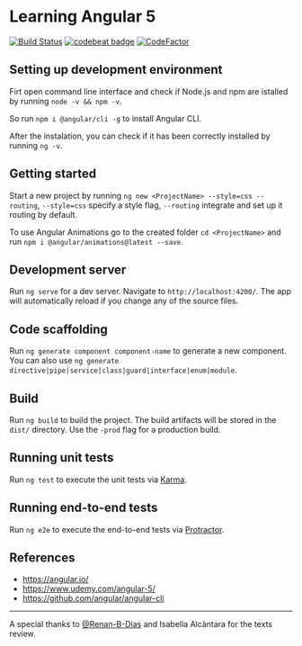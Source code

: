 # Learning Angular 5

[![Build Status](https://travis-ci.org/victorpereiradepaula/learning-angular5.svg?branch=master)](https://travis-ci.org/victorpereiradepaula/learning-angular5)
[![codebeat badge](https://codebeat.co/badges/00d03e0e-e901-484c-ba8d-4aad7c3f473d)](https://codebeat.co/projects/github-com-victorpereiradepaula-learning-angular5-master)
[![CodeFactor](https://www.codefactor.io/repository/github/victorpereiradepaula/learning-angular5/badge)](https://www.codefactor.io/repository/github/victorpereiradepaula/learning-angular5)
## Setting up development environment

Firt open command line interface and check if Node.js and npm are istalled by running `node -v && npm -v`.

So run `npm i @angular/cli -g` to install Angular CLI.

After the instalation, you can check if it has been correctly installed by running `ng -v`.

## Getting started

Start a new project by running `ng new <ProjectName> --style=css --routing`, `--style=css` specify a style flag, `--routing` integrate and set up it routing by default.

To use Angular Animations go to the created folder `cd <ProjectName>` and run `npm i @angular/animations@latest --save`.


## Development server

Run `ng serve` for a dev server. Navigate to `http://localhost:4200/`. The app will automatically reload if you change any of the source files.

## Code scaffolding

Run `ng generate component component-name` to generate a new component. You can also use `ng generate directive|pipe|service|class|guard|interface|enum|module`.

## Build

Run `ng build` to build the project. The build artifacts will be stored in the `dist/` directory. Use the `-prod` flag for a production build.

## Running unit tests

Run `ng test` to execute the unit tests via [Karma](https://karma-runner.github.io).

## Running end-to-end tests

Run `ng e2e` to execute the end-to-end tests via [Protractor](http://www.protractortest.org/).

## References

- <https://angular.io/>
- <https://www.udemy.com/angular-5/>
- <https://github.com/angular/angular-cli>

<hr>

A special thanks to <a href="https://github.com/Renan-B-Dias">@Renan-B-Dias</a> and Isabella Alcântara for the texts review.
